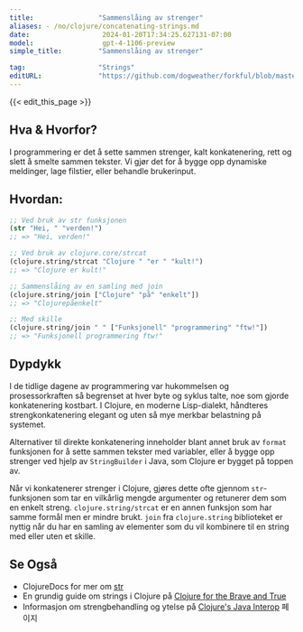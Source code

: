 ```yaml
---
title:                "Sammenslåing av strenger"
aliases: - /no/clojure/concatenating-strings.md
date:                  2024-01-20T17:34:25.627131-07:00
model:                 gpt-4-1106-preview
simple_title:         "Sammenslåing av strenger"

tag:                  "Strings"
editURL:              "https://github.com/dogweather/forkful/blob/master/content/no/clojure/concatenating-strings.md"
---
```


{{< edit_this_page >}}

## Hva & Hvorfor?
I programmering er det å sette sammen strenger, kalt konkatenering, rett og slett å smelte sammen tekster. Vi gjør det for å bygge opp dynamiske meldinger, lage filstier, eller behandle brukerinput.

## Hvordan:
```Clojure
;; Ved bruk av str funksjonen
(str "Hei, " "verden!")
;; => "Hei, verden!"

;; Ved bruk av clojure.core/strcat
(clojure.string/strcat "Clojure " "er " "kult!")
;; => "Clojure er kult!"

;; Sammenslåing av en samling med join
(clojure.string/join ["Clojure" "på" "enkelt"])
;; => "Clojurepåenkelt"

;; Med skille
(clojure.string/join " " ["Funksjonell" "programmering" "ftw!"])
;; => "Funksjonell programmering ftw!"
```

## Dypdykk
I de tidlige dagene av programmering var hukommelsen og prosessorkraften så begrenset at hver byte og syklus talte, noe som gjorde konkatenering kostbart. I Clojure, en moderne Lisp-dialekt, håndteres strengkonkatenering elegant og uten så mye merkbar belastning på systemet.

Alternativer til direkte konkatenering inneholder blant annet bruk av `format` funksjonen for å sette sammen tekster med variabler, eller å bygge opp strenger ved hjelp av `StringBuilder` i Java, som Clojure er bygget på toppen av.

Når vi konkatenerer strenger i Clojure, gjøres dette ofte gjennom `str`-funksjonen som tar en vilkårlig mengde argumenter og retunerer dem som en enkelt streng. `clojure.string/strcat` er en annen funksjon som har samme formål men er mindre brukt. `join` fra `clojure.string` biblioteket er nyttig når du har en samling av elementer som du vil kombinere til en string med eller uten et skille.

## Se Også
- ClojureDocs for mer om [str](https://clojuredocs.org/clojure.core/str)
- En grundig guide om strings i Clojure på [Clojure for the Brave and True](https://www.braveclojure.com/clojure-for-the-brave-and-true/)
- Informasjon om strengbehandling og ytelse på [Clojure's Java Interop](https://clojure.org/reference/java_interop) 페이지
